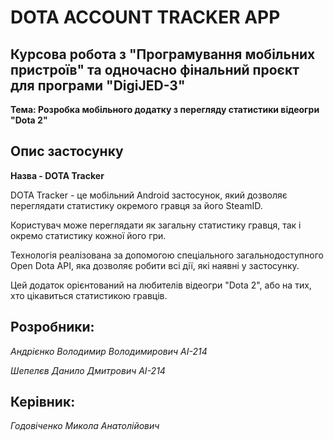 # DOTA ACCOUNT TRACKER APP
## Курсова робота з "Програмування мобільних пристроїв" та одночасно фінальний проєкт для програми "DigiJED-3"
**Тема: Розробка мобільного додатку з перегляду статистики відеогри "Dota 2"**

## Опис застосунку
**Назва - DOTA Tracker**

DOTA Tracker - це мобільний Android застосунок, який дозволяє переглядати статистику окремого гравця за його SteamID. 

Користувач може переглядати як загальну статистику гравця, так і окремо статистику кожної його гри.

Технологія реалізована за допомогою спеціального загальнодоступного Open Dota API, яка дозволяє робити всі дії, які наявні у застосунку.

Цей додаток орієнтований на любителів відеогри "Dota 2", або на тих, хто цікавиться статистикою гравців.

## Розробники:

*Андрієнко Володимир Володимирович АІ-214*

*Шепелєв Данило Дмитрович АІ-214*

## Керівник:

*Годовіченко Микола Анатолійович*
